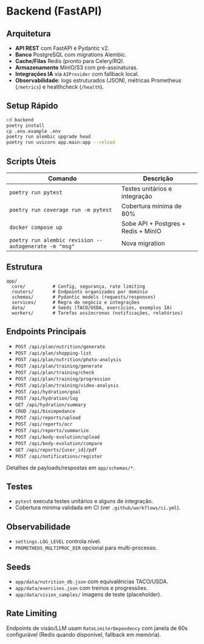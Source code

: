 # Backend (FastAPI)

## Arquitetura

- **API REST** com FastAPI e Pydantic v2.
- **Banco** PostgreSQL com migrations Alembic.
- **Cache/Filas** Redis (pronto para Celery/RQ).
- **Armazenamento** MinIO/S3 com pré-assinaturas.
- **Integrações IA** via `AIProvider` com fallback local.
- **Observabilidade**: logs estruturados (JSON), métricas Prometheus (`/metrics`) e healthcheck (`/health`).

## Setup Rápido

```bash
cd backend
poetry install
cp .env.example .env
poetry run alembic upgrade head
poetry run uvicorn app.main:app --reload
```

## Scripts Úteis

| Comando | Descrição |
|---------|-----------|
| `poetry run pytest` | Testes unitários e integração |
| `poetry run coverage run -m pytest` | Cobertura mínima de 80% |
| `docker compose up` | Sobe API + Postgres + Redis + MinIO |
| `poetry run alembic revision --autogenerate -m "msg"` | Nova migration |

## Estrutura

```
app/
  core/          # Config, segurança, rate limiting
  routers/       # Endpoints organizados por domínio
  schemas/       # Pydantic models (requests/responses)
  services/      # Regra de negócio e integrações
  data/          # Seeds (TACO/USDA, exercícios, exemplos IA)
  workers/       # Tarefas assíncronas (notificações, relatórios)
```

## Endpoints Principais

- `POST /api/plan/nutrition/generate`
- `POST /api/plan/shopping-list`
- `POST /api/plan/nutrition/photo-analysis`
- `POST /api/plan/training/generate`
- `POST /api/plan/training/check`
- `POST /api/plan/training/progression`
- `POST /api/plan/training/video-analysis`
- `POST /api/hydration/goal`
- `POST /api/hydration/log`
- `GET /api/hydration/summary`
- `CRUD /api/bioimpedance`
- `POST /api/reports/upload`
- `POST /api/reports/ocr`
- `POST /api/reports/summarize`
- `POST /api/body-evolution/upload`
- `POST /api/body-evolution/compare`
- `GET /api/reports/{user_id}/pdf`
- `POST /api/notifications/register`

Detalhes de payloads/respostas em `app/schemas/*`.

## Testes

- `pytest` executa testes unitários e alguns de integração.
- Cobertura mínima validada em CI (ver `.github/workflows/ci.yml`).

## Observabilidade

- `settings.LOG_LEVEL` controla nível.
- `PROMETHEUS_MULTIPROC_DIR` opcional para multi-processo.

## Seeds

- `app/data/nutrition_db.json` com equivalências TACO/USDA.
- `app/data/exercises.json` com treinos e progressões.
- `app/data/vision_samples/` imagens de teste (placeholder).

## Rate Limiting

Endpoints de visão/LLM usam `RateLimiterDependency` com janela de 60s configurável (Redis quando disponível, fallback em memória).
